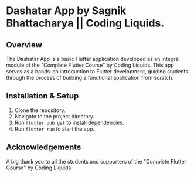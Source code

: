 # Dashatar App by Sagnik Bhattacharya || Coding Liquids.

## Overview
The Dashatar App is a basic Flutter application developed as an integral module of the "Complete Flutter Course" by Coding Liquids. This app serves as a hands-on introduction to Flutter development, guiding students through the process of building a functional application from scratch.


## Installation & Setup
1. Clone the repository.
2. Navigate to the project directory.
3. Run `flutter pub get` to install dependencies.
4. Run `flutter run` to start the app.



## Acknowledgements
A big thank you to all the students and supporters of the "Complete Flutter Course" by Coding Liquids.
